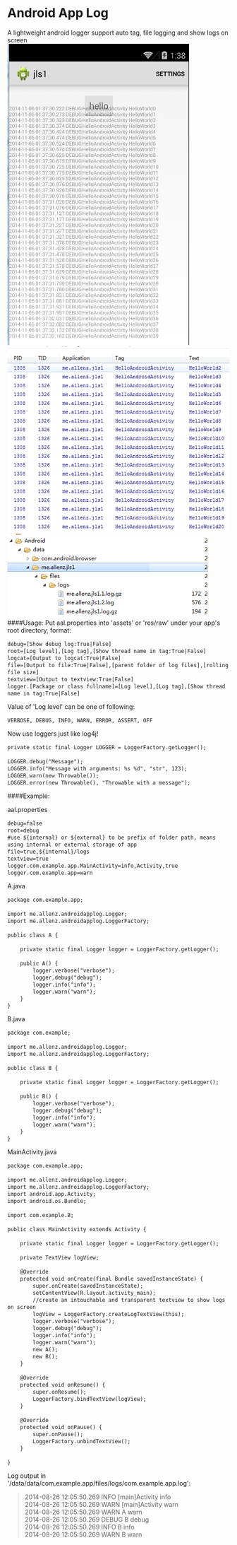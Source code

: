 Android App Log
======================================
A lightweight android logger support auto tag, file logging and show logs on screen  
![image](https://github.com/allenz8512/androidapplog/blob/master/screenshots/screenshot2.png)  
![image](https://github.com/allenz8512/androidapplog/blob/master/screenshots/screenshot1.png)  
![image](https://github.com/allenz8512/androidapplog/blob/master/screenshots/screenshot3.png)  
####Usage:
Put aal.properties into 'assets' or 'res/raw' under your app's root directory, format:

	debug=[Show debug log:True|False]
	root=[Log level],[Log tag],[Show thread name in tag:True|False]
	logcat=[Output to logcat:True|False]
	file=[Output to file:True|False],[parent folder of log files],[rolling file size]
	textview=[Output to textview:True|False]
	logger.[Package or class fullname]=[Log level],[Log tag],[Show thread name in tag:True|False]

Value of 'Log level' can be one of following:

	VERBOSE, DEBUG, INFO, WARN, ERROR, ASSERT, OFF

Now use loggers just like log4j!
	
	private static final Logger LOGGER = LoggerFactory.getLogger();
	
	LOGGER.debug("Message");
	LOGGER.info("Message with arguments: %s %d", "str", 123);
	LOGGER.warn(new Throwable());
	LOGGER.error(new Throwable(), "Throwable with a message");

####Example:


aal.properties

	debug=false  
	root=debug  
	#use ${internal} or ${external} to be prefix of folder path, means using internal or external storage of app  
	file=true,${internal}/logs  
	textview=true  
	logger.com.example.app.MainActivity=info,Activity,true
	logger.com.example.app=warn

A.java

	package com.example.app;
	
	import me.allenz.androidapplog.Logger;
	import me.allenz.androidapplog.LoggerFactory;
	
	public class A {
	
		private static final Logger logger = LoggerFactory.getLogger();
	
		public A() {
			logger.verbose("verbose");
			logger.debug("debug");
			logger.info("info");
			logger.warn("warn");
		}
	}
	
B.java

	package com.example;
	
	import me.allenz.androidapplog.Logger;
	import me.allenz.androidapplog.LoggerFactory;
	
	public class B {
	
		private static final Logger logger = LoggerFactory.getLogger();
	
		public B() {
			logger.verbose("verbose");
			logger.debug("debug");
			logger.info("info");
			logger.warn("warn");
		}
	}
	
MainActivity.java

	package com.example.app;
	
	import me.allenz.androidapplog.Logger;
	import me.allenz.androidapplog.LoggerFactory;
	import android.app.Activity;
	import android.os.Bundle;
	
	import com.example.B;
	
	public class MainActivity extends Activity {
	
		private static final Logger logger = LoggerFactory.getLogger();
		
		private TextView logView;
	
		@Override
		protected void onCreate(final Bundle savedInstanceState) {
			super.onCreate(savedInstanceState);
			setContentView(R.layout.activity_main);
			//create an intouchable and transparent textview to show logs on screen
			logView = LoggerFactory.createLogTextView(this);
			logger.verbose("verbose");
			logger.debug("debug");
			logger.info("info");
			logger.warn("warn");
			new A();
			new B();
		}
		
		@Override
    	protected void onResume() {
        	super.onResume();
        	LoggerFactory.bindTextView(logView);
    	}

    	@Override
    	protected void onPause() {
        	super.onPause();
        	LoggerFactory.unbindTextView();
    	}
	
	}

Log output in '/data/data/com.example.app/files/logs/com.example.app.log':

>2014-08-26 12:05:50.269	INFO	[main]Activity	info  
>2014-08-26 12:05:50.269	WARN	[main]Activity	warn  
>2014-08-26 12:05:50.269	WARN	A	warn  
>2014-08-26 12:05:50.269	DEBUG	B	debug  
>2014-08-26 12:05:50.269	INFO	B	info  
>2014-08-26 12:05:50.269	WARN	B	warn
